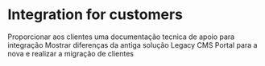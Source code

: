 # Integration for customers

Proporcionar aos clientes uma documentação tecnica de apoio para integração 
Mostrar diferenças da antiga solução Legacy CMS Portal para a nova e realizar a migração de clientes
